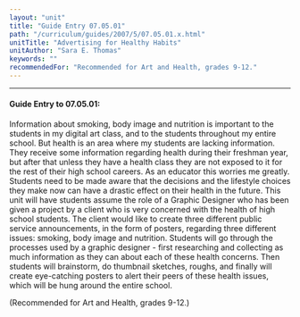 ```yaml
---
layout: "unit"
title: "Guide Entry 07.05.01"
path: "/curriculum/guides/2007/5/07.05.01.x.html"
unitTitle: "Advertising for Healthy Habits"
unitAuthor: "Sara E. Thomas"
keywords: ""
recommendedFor: "Recommended for Art and Health, grades 9-12."
---
```

<body>
<hr/>
 <h4>
  Guide Entry to 07.05.01:
 </h4>
 <p>
  Information about smoking, body image and nutrition is important to the students in my digital art class, and to the students throughout my entire school. But health is an area where my students are lacking information. They receive some information regarding health during their freshman year, but after that unless they have a health class they are not exposed to it for the rest of their high school careers. As an educator this worries me greatly. Students need to be made aware that the decisions and the lifestyle choices they make now can have a drastic effect on their health in the future. This unit will have students assume the role of a Graphic Designer who has been given a project by a client who is very concerned with the health of high school students. The client would like to create three different public service announcements, in the form of posters, regarding three different issues: smoking, body image and nutrition. Students will go through the processes used by a graphic designer - first researching and collecting as much information as they can about each of these health concerns. Then students will brainstorm, do thumbnail sketches, roughs, and finally will create eye-catching posters to alert their peers of these health issues, which will be hung around the entire school.
 </p>
<p>
  (Recommended for Art and Health, grades 9-12.)
 </p>

</body>